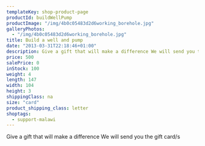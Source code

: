 ```yaml
---
templateKey: shop-product-page
productId: buildWellPump
productImage: "/img/4b0c05483d2d6working_borehole.jpg"
galleryPhotos:
  - "/img/4b0c05483d2d6working_borehole.jpg"
title: Build a well and pump
date: "2013-03-31T22:18:46+01:00"
description: Give a gift that will make a difference We will send you the gift card/s
price: 500
salePrice: 0
inStock: 100
weight: 4
length: 147
width: 104
height: 3
shippingClass: na
size: "card"
product_shipping_class: letter
shoptags:
  - support-malawi
---
```


Give a gift that will make a difference We will send you the gift card/s

